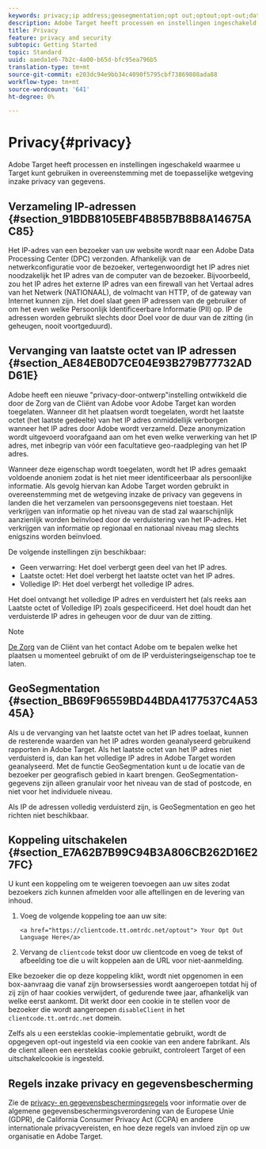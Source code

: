 ```yaml
---
keywords: privacy;ip address;geosegmentation;opt out;optout;opt-out;data privacy;government regulations;regulations;gdpr;ccpa
description: Adobe Target heeft processen en instellingen ingeschakeld waarmee u Target kunt gebruiken in overeenstemming met de toepasselijke wetgeving inzake privacy van gegevens.
title: Privacy
feature: privacy and security
subtopic: Getting Started
topic: Standard
uuid: aaeda1e6-7b2c-4a00-b65d-bfc95ea796b5
translation-type: tm+mt
source-git-commit: e203dc94e9bb34c4090f5795cbf73869808ada88
workflow-type: tm+mt
source-wordcount: '641'
ht-degree: 0%

---
```



# Privacy{#privacy}

Adobe Target heeft processen en instellingen ingeschakeld waarmee u Target kunt gebruiken in overeenstemming met de toepasselijke wetgeving inzake privacy van gegevens.

## Verzameling IP-adressen {#section_91BDB8105EBF4B85B7B8B8A14675AC85}

Het IP-adres van een bezoeker van uw website wordt naar een Adobe Data Processing Center (DPC) verzonden. Afhankelijk van de netwerkconfiguratie voor de bezoeker, vertegenwoordigt het IP adres niet noodzakelijk het IP adres van de computer van de bezoeker. Bijvoorbeeld, zou het IP adres het externe IP adres van een firewall van het Vertaal adres van het Netwerk (NATIONAAL), de volmacht van HTTP, of de gateway van Internet kunnen zijn. Het doel slaat geen IP adressen van de gebruiker of om het even welke Persoonlijk Identificeerbare Informatie (PII) op. IP de adressen worden gebruikt slechts door Doel voor de duur van de zitting (in geheugen, nooit voortgeduurd).

## Vervanging van laatste octet van IP adressen {#section_AE84EB0D7CE04E93B279B77732ADD61E}

Adobe heeft een nieuwe &quot;privacy-door-ontwerp&quot;instelling ontwikkeld die door de Zorg van de Cliënt van Adobe voor Adobe Target kan worden toegelaten. Wanneer dit het plaatsen wordt toegelaten, wordt het laatste octet (het laatste gedeelte) van het IP adres onmiddellijk verborgen wanneer het IP adres door Adobe wordt verzameld. Deze anonymization wordt uitgevoerd voorafgaand aan om het even welke verwerking van het IP adres, met inbegrip van vóór een facultatieve geo-raadpleging van het IP adres.

Wanneer deze eigenschap wordt toegelaten, wordt het IP adres gemaakt voldoende anoniem zodat is het niet meer identificeerbaar als persoonlijke informatie. Als gevolg hiervan kan Adobe Target worden gebruikt in overeenstemming met de wetgeving inzake de privacy van gegevens in landen die het verzamelen van persoonsgegevens niet toestaan. Het verkrijgen van informatie op het niveau van de stad zal waarschijnlijk aanzienlijk worden beïnvloed door de verduistering van het IP-adres. Het verkrijgen van informatie op regionaal en nationaal niveau mag slechts enigszins worden beïnvloed.

De volgende instellingen zijn beschikbaar:

* Geen verwarring: Het doel verbergt geen deel van het IP adres.
* Laatste octet: Het doel verbergt het laatste octet van het IP adres.
* Volledige IP: Het doel verbergt het volledige IP adres.

Het doel ontvangt het volledige IP adres en verduistert het (als reeks aan Laatste octet of Volledige IP) zoals gespecificeerd. Het doel houdt dan het verduisterde IP adres in geheugen voor de duur van de zitting.

>[!NOTE]
>
>[De Zorg](/help/cmp-resources-and-contact-information.md#reference_ACA3391A00EF467B87930A450050077C) van de Cliënt van het contact Adobe om te bepalen welke het plaatsen u momenteel gebruikt of om de IP verduisteringseigenschap toe te laten.

## GeoSegmentation {#section_BB69F96559BD44BDA4177537C4A5345A}

Als u de vervanging van het laatste octet van het IP adres toelaat, kunnen de resterende waarden van het IP adres worden geanalyseerd gebruikend rapporten in Adobe Target. Als het laatste octet van het IP adres niet verduisterd is, dan kan het volledige IP adres in Adobe Target worden geanalyseerd. Met de functie GeoSegmentation kunt u de locatie van de bezoeker per geografisch gebied in kaart brengen. GeoSegmentation-gegevens zijn alleen granulair voor het niveau van de stad of postcode, en niet voor het individuele niveau.

Als IP de adressen volledig verduisterd zijn, is GeoSegmentation en geo het richten niet beschikbaar.

## Koppeling uitschakelen {#section_E7A62B7B99C94B3A806CB262D16E27FC}

U kunt een koppeling om te weigeren toevoegen aan uw sites zodat bezoekers zich kunnen afmelden voor alle aftellingen en de levering van inhoud.

1. Voeg de volgende koppeling toe aan uw site:

   `<a href="https://clientcode.tt.omtrdc.net/optout"> Your Opt Out Language Here</a>`
1. Vervang de `clientcode` tekst door uw clientcode en voeg de tekst of afbeelding toe die u wilt koppelen aan de URL voor niet-aanmelding.

Elke bezoeker die op deze koppeling klikt, wordt niet opgenomen in een box-aanvraag die vanaf zijn browsersessies wordt aangeroepen totdat hij of zij zijn of haar cookies verwijdert, of gedurende twee jaar, afhankelijk van welke eerst aankomt. Dit werkt door een cookie in te stellen voor de bezoeker die wordt aangeroepen `disableClient` in het `clientcode.tt.omtrdc.net` domein.

Zelfs als u een eersteklas cookie-implementatie gebruikt, wordt de opgegeven opt-out ingesteld via een cookie van een andere fabrikant. Als de client alleen een eersteklas cookie gebruikt, controleert Target of een uitschakelcookie is ingesteld.

## Regels inzake privacy en gegevensbescherming

Zie de [privacy- en gegevensbeschermingsregels](/help/c-implementing-target/c-considerations-before-you-implement-target/c-privacy/cmp-privacy-and-general-data-protection-regulation.md) voor informatie over de algemene gegevensbeschermingsverordening van de Europese Unie (GDPR), de California Consumer Privacy Act (CCPA) en andere internationale privacyvereisten, en hoe deze regels van invloed zijn op uw organisatie en Adobe Target.
